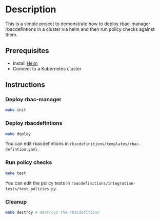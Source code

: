 # Description

This is a simple project to demonstrate how to deploy rbac-manager rbacdefintions in a cluster via helm and then run policy checks against them.

## Prerequisites

* Install [Helm](https://helm.sh/docs/intro/install/)
* Connect to a Kubernetes cluster

## Instructions

### Deploy rbac-manager

```bash
make init
```

### Deploy rbacdefintions

```bash
make deploy
```

You can edit rbacdefintions in `rbacdefinitions/templates/rbac-defintion.yaml`.

### Run policy checks

```bash
make test
```

You can edit the policy tests in `rbacdefinitions/integration-tests/test_policies.py`.

### Cleanup

```bash
make destroy # destroys the rbacdefitions
```

